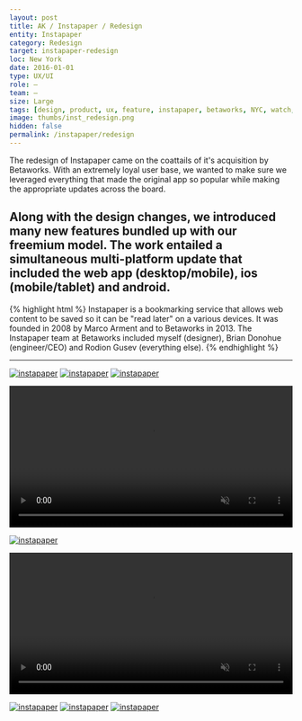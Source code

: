 ```yaml
---
layout: post
title: AK / Instapaper / Redesign
entity: Instapaper
category: Redesign
target: instapaper-redesign
loc: New York
date: 2016-01-01
type: UX/UI
role: –
team: –
size: Large
tags: [design, product, ux, feature, instapaper, betaworks, NYC, watch, apple, redesign, bookmark]
image: thumbs/inst_redesign.png
hidden: false
permalink: /instapaper/redesign
---
```


<div class="bg_color_none">
<div class="large_words">
The redesign of Instapaper came on the coattails of it's acquisition by Betaworks. With an extremely loyal user base, we wanted to make sure we leveraged everything that made the original app so popular while making the appropriate updates across the board.
</div>
</div>

## Along with the design changes, we introduced many new features bundled up with our freemium model. The work entailed a simultaneous multi-platform update that included the web app (desktop/mobile), ios (mobile/tablet) and&nbsp;android.

{% highlight html %}
Instapaper is a bookmarking service that allows web content to be saved so it can be "read later" on a various devices. It was founded in 2008 by Marco Arment and to Betaworks in 2013. The Instapaper team at Betaworks included myself (designer), Brian Donohue (engineer/CEO) and Rodion Gusev (everything else). 
{% endhighlight %}

---




<a href="{{site.baseurl}}/images/projects/Instapaper_redesign/001.jpg" target="_blank">
<img src="{{site.baseurl}}/images/projects/Instapaper_redesign/001.jpg" alt="instapaper"></a>

<!-- [![instapaper]({{ site.baseurl }}/images/projects/Instapaper_redesign/002.png)]({{ site.baseurl }}/images/projects/Instapaper_redesign/002.png){:target="_blank"} -->

<a href="{{site.baseurl}}/images/projects/Instapaper_redesign/003.jpg" target="_blank">
<img src="{{site.baseurl}}/images/projects/Instapaper_redesign/003.jpg" alt="instapaper"></a>


<a href="{{site.baseurl}}/images/projects/Instapaper_redesign/005.png" target="_blank">
<img src="{{site.baseurl}}/images/projects/Instapaper_redesign/005.png" alt="instapaper"></a>

<p>
	<video width="100%" height="auto" autoplay loop muted>
		<source src="{{ site.baseurl }}/images/projects/Instapaper_redesign/notes.mp4" type="video/mp4">
	</video>
</p>

<a href="{{site.baseurl}}/images/projects/Instapaper_redesign/004.png" target="_blank">
<img src="{{site.baseurl}}/images/projects/Instapaper_redesign/004.png" alt="instapaper"></a>

<p>
	<video width="100%" height="auto" autoplay loop muted>
		<source src="{{ site.baseurl }}/images/projects/Instapaper_redesign/speed.mp4" type="video/mp4">
	</video>
</p>



<a href="{{site.baseurl}}/images/projects/Instapaper_redesign/006.png" target="_blank">
<img src="{{site.baseurl}}/images/projects/Instapaper_redesign/006.png" alt="instapaper"></a>


<a href="{{site.baseurl}}/images/projects/Instapaper_redesign/007.png" target="_blank">
<img src="{{site.baseurl}}/images/projects/Instapaper_redesign/007.png" alt="instapaper"></a>


<a href="{{site.baseurl}}/images/projects/Instapaper_redesign/008.jpg" target="_blank">
<img src="{{site.baseurl}}/images/projects/Instapaper_redesign/008.jpg" alt="instapaper"></a>




